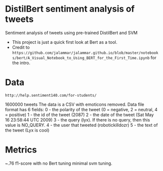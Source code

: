 # DistilBert sentiment analysis of tweets
Sentiment analysis of tweets using pre-trained DistilBert and SVM

- This project is just a quick first look at Bert as a tool.
- Credit to `https://github.com/jalammar/jalammar.github.io/blob/master/notebooks/bert/A_Visual_Notebook_to_Using_BERT_for_the_First_Time.ipynb` for the intro.

# Data

`http://help.sentiment140.com/for-students/`

1600000 tweets
The data is a CSV with emoticons removed. Data file format has 6 fields:
0 - the polarity of the tweet (0 = negative, 2 = neutral, 4 = positive)
1 - the id of the tweet (2087)
2 - the date of the tweet (Sat May 16 23:58:44 UTC 2009)
3 - the query (lyx). If there is no query, then this value is NO_QUERY.
4 - the user that tweeted (robotickilldozr)
5 - the text of the tweet (Lyx is cool)


# Metrics

~.76 f1-score with no Bert tuning minimal svm tuning.
